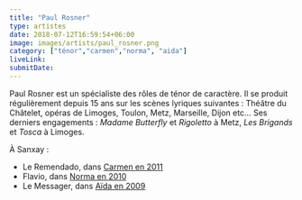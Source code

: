 ```yaml
---
title: "Paul Rosner"
type: artistes
date: 2018-07-12T16:59:54+06:00
image: images/artists/paul_rosner.png
category: ["ténor","carmen","norma", "aida"]
liveLink: 
submitDate: 
---
```


Paul Rosner est un spécialiste des rôles de ténor de caractère. Il se produit régulièrement depuis 15 ans sur les scènes lyriques suivantes : Théâtre du Châtelet, opéras de Limoges, Toulon, Metz, Marseille, Dijon etc… Ses derniers engagements : *Madame Butterfly* et *Rigoletto* à Metz, *Les Brigands* et *Tosca* à Limoges.



À Sanxay :
- Le Remendado, dans [Carmen en 2011](/portfolio/2011_carmen/)
- Flavio, dans [Norma en 2010](/portfolio/2010_norma/)
- Le Messager, dans [Aïda en 2009](/portfolio/2009_aida/)



